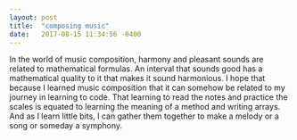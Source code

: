 ```yaml
---
layout: post
title:  "composing music"
date:   2017-08-15 11:34:56 -0400
---
```



In the world of music composition, harmony and pleasant sounds are related to mathematical formulas.  An interval that sounds good has a mathematical quality to it that makes it sound harmonious. I hope that because I learned music composition that it can somehow be related to my journey in learning to code.  That learning to read the notes and practice the scales is equated to learning the meaning of a method and writing arrays.  And as I learn little bits, I can gather them together to make a melody or a song or someday a symphony.
